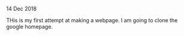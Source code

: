 14 Dec 2018

THis is my first attempt at making a webpage. I am going to clone the google homepage. 